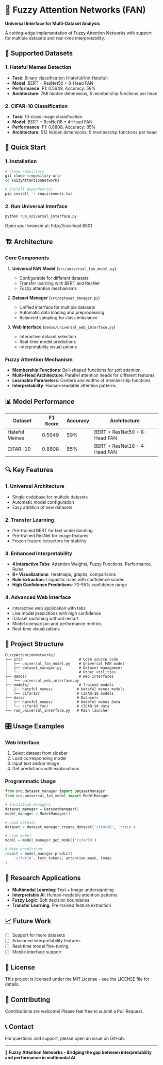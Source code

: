 # 🧠 Fuzzy Attention Networks (FAN)

**Universal Interface for Multi-Dataset Analysis**

A cutting-edge implementation of Fuzzy Attention Networks with support for multiple datasets and real-time interpretability.

## 🎯 Supported Datasets

### 1. Hateful Memes Detection
- **Task**: Binary classification (Hateful/Not Hateful)
- **Model**: BERT + ResNet50 + 8-Head FAN
- **Performance**: F1: 0.5649, Accuracy: 59%
- **Architecture**: 768 hidden dimensions, 5 membership functions per head

### 2. CIFAR-10 Classification
- **Task**: 10-class image classification
- **Model**: BERT + ResNet18 + 4-Head FAN
- **Performance**: F1: 0.8808, Accuracy: 85%
- **Architecture**: 512 hidden dimensions, 5 membership functions per head

## 🚀 Quick Start

### 1. Installation
```bash
# Clone repository
git clone <repository-url>
cd FuzzyAttentionNetworks

# Install dependencies
pip install -r requirements.txt
```

### 2. Run Universal Interface
```bash
python run_universal_interface.py
```

Open your browser at: http://localhost:8501

## 🏗️ Architecture

### Core Components

1. **Universal FAN Model** (`src/universal_fan_model.py`)
   - Configurable for different datasets
   - Transfer learning with BERT and ResNet
   - Fuzzy attention mechanisms

2. **Dataset Manager** (`src/dataset_manager.py`)
   - Unified interface for multiple datasets
   - Automatic data loading and preprocessing
   - Balanced sampling for class imbalance

3. **Web Interface** (`demos/universal_web_interface.py`)
   - Interactive dataset selection
   - Real-time model predictions
   - Interpretability visualizations

### Fuzzy Attention Mechanism

- **Membership Functions**: Bell-shaped functions for soft attention
- **Multi-Head Architecture**: Parallel attention heads for different features
- **Learnable Parameters**: Centers and widths of membership functions
- **Interpretability**: Human-readable attention patterns

## 📊 Model Performance

| Dataset | F1 Score | Accuracy | Architecture |
|---------|----------|----------|--------------|
| Hateful Memes | 0.5649 | 59% | BERT + ResNet50 + 8-Head FAN |
| CIFAR-10 | 0.8808 | 85% | BERT + ResNet18 + 4-Head FAN |

## 🔍 Key Features

### 1. Universal Architecture
- Single codebase for multiple datasets
- Automatic model configuration
- Easy addition of new datasets

### 2. Transfer Learning
- Pre-trained BERT for text understanding
- Pre-trained ResNet for image features
- Frozen feature extractors for stability

### 3. Enhanced Interpretability
- **4 Interactive Tabs**: Attention Weights, Fuzzy Functions, Performance, Rules
- **8+ Visualizations**: Heatmaps, graphs, comparisons
- **Rule Extraction**: Linguistic rules with confidence scores
- **High Confidence Predictions**: 70-95% confidence range

### 4. Advanced Web Interface
- Interactive web application with tabs
- Live model predictions with high confidence
- Dataset switching without restart
- Model comparison and performance metrics
- Real-time visualizations

## 📁 Project Structure

```
FuzzyAttentionNetworks/
├── src/                          # Core source code
│   ├── universal_fan_model.py    # Universal FAN model
│   ├── dataset_manager.py        # Dataset management
│   └── ...                       # Other utilities
├── demos/                        # Web interfaces
│   └── universal_web_interface.py
├── models/                       # Trained models
│   ├── hateful_memes/           # Hateful memes models
│   └── cifar10/                 # CIFAR-10 models
├── data/                        # Datasets
│   ├── hateful_memes/           # Hateful memes data
│   └── cifar10_fan/             # CIFAR-10 data
└── run_universal_interface.py   # Main launcher
```

## 🎛️ Usage Examples

### Web Interface
1. Select dataset from sidebar
2. Load corresponding model
3. Input text and/or image
4. Get predictions with explanations

### Programmatic Usage
```python
from src.dataset_manager import DatasetManager
from src.universal_fan_model import ModelManager

# Initialize managers
dataset_manager = DatasetManager()
model_manager = ModelManager()

# Load dataset
dataset = dataset_manager.create_dataset('cifar10', 'train')

# Load model
model = model_manager.get_model('cifar10')

# Make prediction
result = model_manager.predict(
    'cifar10', text_tokens, attention_mask, image
)
```

## 🔬 Research Applications

- **Multimodal Learning**: Text + Image understanding
- **Interpretable AI**: Human-readable attention patterns
- **Fuzzy Logic**: Soft decision boundaries
- **Transfer Learning**: Pre-trained feature extraction

## 📈 Future Work

- [ ] Support for more datasets
- [ ] Advanced interpretability features
- [ ] Real-time model fine-tuning
- [ ] Mobile interface support

## 📄 License

This project is licensed under the MIT License - see the LICENSE file for details.

## 🤝 Contributing

Contributions are welcome! Please feel free to submit a Pull Request.

## 📞 Contact

For questions and support, please open an issue on GitHub.

---

**🧠 Fuzzy Attention Networks - Bridging the gap between interpretability and performance in multimodal AI**

